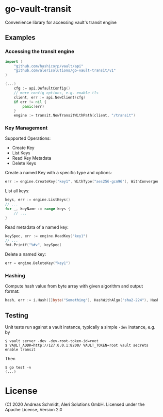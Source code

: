 # go-vault-transit
Convenience library for accessing vault's transit engine

## Examples

### Accessing the transit engine

```go
import (
    "github.com/hashicorp/vault/api"
    "github.com/alerisolutions/go-vault-transit/v1"
)

(...)
    cfg := api.DefaultConfig()
    // more config options, e.g. enable tls
    client, err := api.NewClient(cfg)
    if err != nil {
        panic(err)
    }
    engine := transit.NewTransitWithPath(client, "/transit")
```

### Key Management

Supported Operations:
* Create Key 
* List Keys
* Read Key Metadata
* Delete Keys

Create a named Key with a specific type and options:
```go
err := engine.CreateKey("key1", WithType("aes256-gcm96"), WithConvergentEncryption(), WithDerived())
```

List all keys:
```go
keys, err := engine.ListKeys()
// ...
for _, keyName := range keys {
    // ...
}
```

Read metadata of a named key:
```go
keySpec, err := engine.ReadKey("key1")
// ...
fmt.Printf("%#v", keySpec)
```

Delete a named key:
```go
err = engine.DeleteKey("key1")
```

### Hashing

Compute hash value from byte array with given algorithm and output format:
```go
hash, err := i.Hash([]byte("Something"), HashWithAlgo("sha2-224"), HashWithFormat("base64"))
```

## Testing

Unit tests run against a vault instance, typically a simple `-dev` instance, e.g. by

```
$ vault server -dev -dev-root-token-id=root
$ VAULT_ADDR=http://127.0.0.1:8200/ VAULT_TOKEN=root vault secrets enable transit
```

Then

```
$ go test -v
(...)
```

# License
(C) 2020 Andreas Schmidt, Aleri Solutions GmbH. Licensed under the Apache License, Version 2.0
